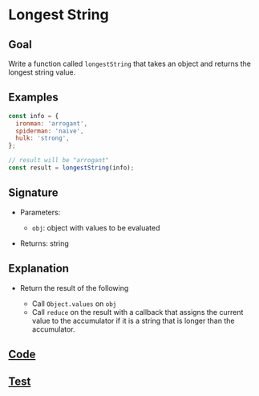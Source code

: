 # Longest String

## Goal

Write a function called `longestString` that takes an object and returns the longest string value.

## Examples

```js
const info = {
  ironman: 'arrogant',
  spiderman: 'naive',
  hulk: 'strong',
};

// result will be "arrogant"
const result = longestString(info);
```

## Signature

- Parameters:

  - `obj`: object with values to be evaluated

- Returns: string

## Explanation

- Return the result of the following

  - Call `Object.values` on `obj`
  - Call `reduce` on the result with a callback that assigns the current value to the accumulator if it is a string that is longer than the accumulator.

## [Code](index.js)

## [Test](index.test.js)
